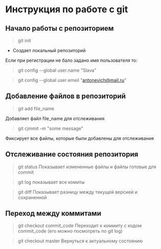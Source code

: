 # Инструкция по работе с git

## Начало работы с репозиторием
> git init

* Создает локальный репозиторий

Если при регистрации не бало задано имя пользователя то:

> git config --global user.name "Slava"

> git config --global user.emeil "antonevich@mail.ru"

## Добавление файлов в репозиторий
> git add file_name

Добавляет файл file_name для отслеживания

>git cjmmit -m "some message"

Фиксирует все файлы, которые были добавлены для отслеживания

## Отслеживание состояния репозитория

> git status
Показывает измененные файлы и файлы готовые для commit

> git log
показывает все комиты

> git diff
Показывает разницу между текущей версией и сохраненной

## Переход между коммитами
> git checkout commit_code
Переходит к коммиту с кодом commit_code  (его можно посмотреть по git log) 

> git checkout master
 Вернуться к актуальному состоянию
 






